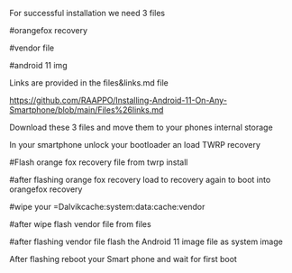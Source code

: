 
For successful installation we need 3 files 

#orangefox recovery

#vendor file

#android 11 img

Links are provided in the files&links.md file

https://github.com/RAAPPO/Installing-Android-11-On-Any-Smartphone/blob/main/Files%26links.md

Download these 3 files and move them to your phones internal storage

In your smartphone unlock your bootloader an load TWRP recovery

#Flash orange fox recovery file from twrp install

#after flashing orange fox recovery load to recovery again to boot into orangefox recovery

#wipe your =Dalvikcache:system:data:cache:vendor

#after wipe flash vendor file from files

#after flashing vendor file flash the Android 11 image file as system image

After flashing reboot your Smart phone and wait for first boot
